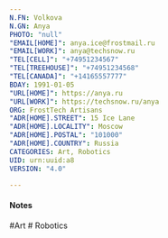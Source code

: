 ```yaml
---
N.FN: Volkova
N.GN: Anya
PHOTO: "null"
"EMAIL[HOME]": anya.ice@frostmail.ru
"EMAIL[WORK]": anya@techsnow.ru
"TEL[CELL]": "+74951234567"
"TEL[TREEHOUSE]": "+74951234568"
"TEL[CANADA]": "+14165557777"
BDAY: 1991-01-05
"URL[HOME]": https://anya.ru
"URL[WORK]": https://techsnow.ru/anya
ORG: FrostTech Artisans
"ADR[HOME].STREET": 15 Ice Lane
"ADR[HOME].LOCALITY": Moscow
"ADR[HOME].POSTAL": "101000"
"ADR[HOME].COUNTRY": Russia
CATEGORIES: Art, Robotics
UID: urn:uuid:a8
VERSION: "4.0"

---
```

#### Notes



 #Art # Robotics
